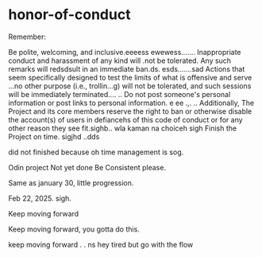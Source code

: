 # honor-of-conduct
Remember:

Be polite, welcoming, and inclusive.eeeess
ewewess.......
Inappropriate conduct and harassment of any kind will .not be tolerated. Any such remarks will redsdsult in an immediate ban.ds.
esds.......sad
Actions that seem specifically designed to test the limits of what is offensive and serve ...no other purpose (i.e., trollin...g) will not be tolerated, and such sessions will be immediately terminated....
..
Do not post someone's personal information or post links to personal information. e ee .,.
..
Additionally, The Project and its core members reserve the right to ban or otherwise disable the account(s) of users in defiancehs of this code of conduct or for any other reason they see fit.sighb..
 wla kaman na choiceh
sigh
Finish the Project on time.  sigjhd
..dds

did not finished because oh time management is sog.



Odin project
Not yet done
Be Consistent please.

Same as january 30, little progression.

Feb 22, 2025. sigh.


Keep moving forward

Keep moving forward, you gotta do this.

keep moving forward . . ns
hey
tired but go with the flow 

